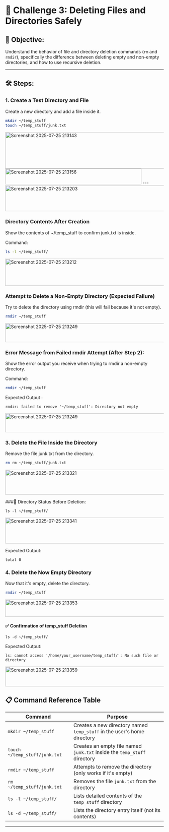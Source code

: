# 🎯 Challenge 3: Deleting Files and Directories Safely

## 🧠 Objective:
Understand the behavior of file and directory deletion commands (`rm` and `rmdir`), specifically the difference between deleting empty and non-empty directories, and how to use recursive deletion.

---

## 🛠️ Steps:

### 1. Create a Test Directory and File
Create a new directory and add a file inside it.

```bash
mkdir ~/temp_stuff
touch ~/temp_stuff/junk.txt
```
<img width="1640" height="116" alt="Screenshot 2025-07-25 213143" src="https://github.com/user-attachments/assets/fbdc7c01-1846-4004-b656-c52b483f2df9" />

<img width="433" height="50" alt="Screenshot 2025-07-25 213156" src="https://github.com/user-attachments/assets/90648a7b-9478-4874-a2b1-9b182e860ea0" />
---

<img width="571" height="82" alt="Screenshot 2025-07-25 213203" src="https://github.com/user-attachments/assets/dfc450aa-b5c0-4ddf-ba2e-8a52dcc450fb" />

### Directory Contents After Creation

Show the contents of ~/temp_stuff to confirm junk.txt is inside.

Command:
```Bash
ls -l ~/temp_stuff/
```
<img width="703" height="86" alt="Screenshot 2025-07-25 213212" src="https://github.com/user-attachments/assets/85e20fff-be6c-4671-ba01-7c71e88082cb" />

### Attempt to Delete a Non-Empty Directory (Expected Failure)

Try to delete the directory using rmdir (this will fail because it's not empty).

```bash
rmdir ~/temp_stuff
```
<img width="750" height="60" alt="Screenshot 2025-07-25 213249" src="https://github.com/user-attachments/assets/f6660366-8995-441f-be25-ac744e02ec92" />

### Error Message from Failed rmdir Attempt (After Step 2):

Show the error output you receive when trying to rmdir a non-empty directory.

Command:

```Bash
rmdir ~/temp_stuff
```
Expected Output :
```
rmdir: failed to remove '~/temp_stuff': Directory not empty
```
<img width="750" height="60" alt="Screenshot 2025-07-25 213249" src="https://github.com/user-attachments/assets/f01272ef-9414-4fe5-aefe-ca646f7b80c2" />

### 3. Delete the File Inside the Directory

Remove the file junk.txt from the directory.
```bash
rm rm ~/temp_stuff/junk.txt
```
<img width="565" height="79" alt="Screenshot 2025-07-25 213321" src="https://github.com/user-attachments/assets/6d6f3608-aa57-42ba-be35-4557cd5ae129" />

###📂 Directory Status Before Deletion:
```
ls -l ~/temp_stuff/
```
<img width="566" height="82" alt="Screenshot 2025-07-25 213341" src="https://github.com/user-attachments/assets/a098939b-afd0-47d2-a14b-7b56579bb271" />

 Expected Output:
 ```
total 0
```

### 4. Delete the Now Empty Directory

Now that it's empty, delete the directory.

```bash
rmdir ~/temp_stuff
```
<img width="518" height="55" alt="Screenshot 2025-07-25 213353" src="https://github.com/user-attachments/assets/60f21f2e-4933-4a15-af94-ac65ed3958e5" />

#### ✅ Confirmation of temp_stuff Deletion

```
ls -d ~/temp_stuff/
```

Expected Output:

```
ls: cannot access '/home/your_username/temp_stuff/': No such file or directory
```
<img width="908" height="63" alt="Screenshot 2025-07-25 213359" src="https://github.com/user-attachments/assets/0e9bc24b-ea40-49be-ac2d-ae45f5385f31" />


## 📋 Command Reference Table

| Command                        | Purpose                                                                 |
|-------------------------------|-------------------------------------------------------------------------|
| `mkdir ~/temp_stuff`          | Creates a new directory named `temp_stuff` in the user's home directory |
| `touch ~/temp_stuff/junk.txt` | Creates an empty file named `junk.txt` inside the `temp_stuff` directory |
| `rmdir ~/temp_stuff`          | Attempts to remove the directory (only works if it's empty)             |
| `rm ~/temp_stuff/junk.txt`    | Removes the file `junk.txt` from the directory                          |
| `ls -l ~/temp_stuff/`         | Lists detailed contents of the `temp_stuff` directory                   |
| `ls -d ~/temp_stuff/`         | Lists the directory entry itself (not its contents)                     |

---



